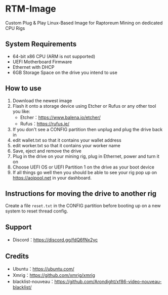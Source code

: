 # RTM-Image
Custom Plug & Play Linux-Based Image for Raptoreum Mining on dedicated CPU Rigs

## System Requirements
* 64-bit x86 CPU (ARM is not supported)
* UEFI Motherboard Firmware
* Ethernet with DHCP
* 6GB Storage Space on the drive you intend to use

## How to use
1. Download the newest image
2. Flash it onto a storage device using Etcher or Rufus or any other tool you like:
    * Etcher：https://www.balena.io/etcher/
    * Rufus：https://rufus.ie/
3. If you don't see a CONFIG partition then unplug and plug the drive back in
4. edit wallet.txt so that it contains your wallet address
5. edit worker.txt so that it contains your worker name
6. Save, eject and remove the drive
7. Plug in the drive on your mining rig, plug in Ethernet, power and turn it on
8. Choose UEFI OS or UEFI Partition 1 on the drive as your boot device
9. If all things go well then you should be able to see your rig pop up on https://aoipool.net in your dashboard.

## Instructions for moving the drive to another rig
Create a file `reset.txt` in the CONFIG partition before booting up on a new system to reset thread config.

## Support
* Discord：https://discord.gg/fdQ6fNx2yc

## Credits
* Ubuntu：https://ubuntu.com/
* Xmrig：https://github.com/xmrig/xmrig
* blacklist-nouveau：https://github.com/Arondight/xf86-video-nouveau-blacklist/
